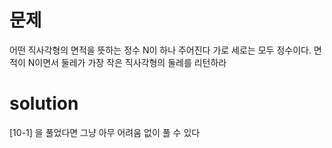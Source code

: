# 문제

어떤 직사각형의 면적을 뜻하는 정수 N이 하나 주어진다
가로 세로는 모두 정수이다. 면적이 N이면서 둘레가 가장 작은 직사각형의 둘레를 리턴하라

# solution

[10-1] 을 풀었다면 그냥 아무 어려움 없이 풀 수 있다
